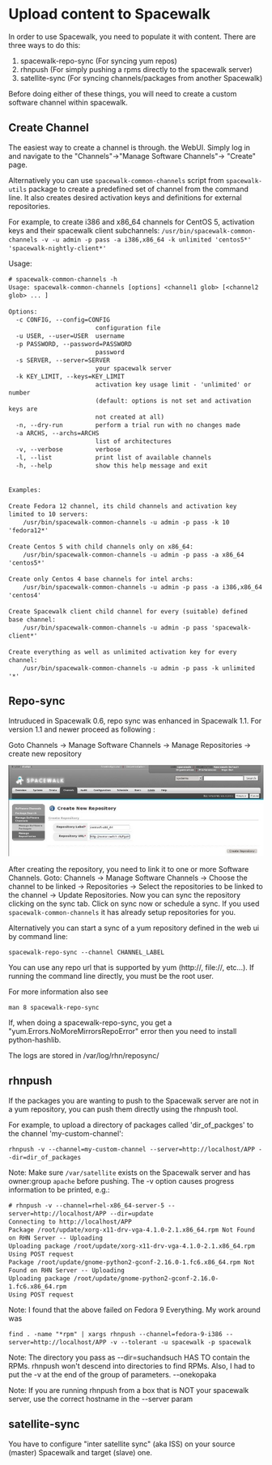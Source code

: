 # Upload content to Spacewalk



In order to use Spacewalk, you need to populate it with content.  There are three ways to do this:
 1. spacewalk-repo-sync (For syncing yum repos)
 2. rhnpush (For simply pushing a rpms directly to the spacewalk server)
 3. satellite-sync (For syncing channels/packages from another Spacewalk)

Before doing either of these things, you will need to create a custom software channel within spacewalk.
## Create Channel



The easiest way to create a channel is through. the WebUI.  Simply log in and navigate to the "Channels"->"Manage Software Channels"-> "Create"  page.  


Alternatively you can use `spacewalk-common-channels` script from `spacewalk-utils` package to create a predefined set of channel from the command line. It also creates desired activation keys and definitions for external repositories. 

For example, to create i386 and x86_64 channels for CentOS 5, activation keys and their spacewalk client subchannels:
 `/usr/bin/spacewalk-common-channels -v -u admin -p pass -a i386,x86_64 -k unlimited 'centos5*' 'spacewalk-nightly-client*'`

Usage:

    # spacewalk-common-channels -h
    Usage: spacewalk-common-channels [options] <channel1 glob> [<channel2 glob> ... ]
    
    Options:
      -c CONFIG, --config=CONFIG
                            configuration file
      -u USER, --user=USER  username
      -p PASSWORD, --password=PASSWORD
                            password
      -s SERVER, --server=SERVER
                            your spacewalk server
      -k KEY_LIMIT, --keys=KEY_LIMIT
                            activation key usage limit - 'unlimited' or number
                            (default: options is not set and activation keys are
                            not created at all)
      -n, --dry-run         perform a trial run with no changes made
      -a ARCHS, --archs=ARCHS
                            list of architectures
      -v, --verbose         verbose
      -l, --list            print list of available channels
      -h, --help            show this help message and exit
    
    
    Examples:
    
    Create Fedora 12 channel, its child channels and activation key limited to 10 servers:
        /usr/bin/spacewalk-common-channels -u admin -p pass -k 10 'fedora12*'
    
    Create Centos 5 with child channels only on x86_64:
        /usr/bin/spacewalk-common-channels -u admin -p pass -a x86_64 'centos5*'
    
    Create only Centos 4 base channels for intel archs:
        /usr/bin/spacewalk-common-channels -u admin -p pass -a i386,x86_64 'centos4'
    
    Create Spacewalk client child channel for every (suitable) defined base channel:
        /usr/bin/spacewalk-common-channels -u admin -p pass 'spacewalk-client*'
    
    Create everything as well as unlimited activation key for every channel:
        /usr/bin/spacewalk-common-channels -u admin -p pass -k unlimited '*'
## Repo-sync



Intruduced in Spacewalk 0.6, repo sync was enhanced in Spacewalk 1.1. For version 1.1 and newer proceed as following :

Goto Channels -> Manage Software Channels -> Manage Repositories -> create new repository

![Alt](images/spacewalk_reposync_v1_2_scaled.jpeg?raw=True)

After creating the repository, you need to link it to one or more Software Channels. Goto: Channels -> Manage Software Channels -> Choose the channel to be linked -> Repositories -> Select the repositories to be linked to the channel -> Update Repositories. Now you can sync the repository clicking on the sync tab. Click on sync now or schedule a sync. If you used `spacewalk-common-channels` it has already setup repositories for you.

Alternatively you can start a sync of a yum repository defined in the web ui by command line:


    spacewalk-repo-sync --channel CHANNEL_LABEL 

You can use any repo url that is supported by yum (http://, file://, etc...).  If running the command line directly, you must be the root user.

For more information also see

    man 8 spacewalk-repo-sync

If, when doing a spacewalk-repo-sync, you get a "yum.Errors.NoMoreMirrorsRepoError" error then you need to install python-hashlib.

The logs are stored in /var/log/rhn/reposync/
## rhnpush



If the packages you are wanting to push to the Spacewalk server are not in a yum repository, you can push them directly using the rhnpush tool.


For example, to upload a directory of packages called 'dir_of_packges' to the channel 'my-custom-channel':

    rhnpush -v --channel=my-custom-channel --server=http://localhost/APP --dir=dir_of_packages

Note: Make sure `/var/satellite` exists on the Spacewalk server and has owner:group `apache` before pushing. The -v option causes progress information to be printed, e.g.:


    # rhnpush -v --channel=rhel-x86_64-server-5 --server=http://localhost/APP --dir=update
    Connecting to http://localhost/APP
    Package /root/update/xorg-x11-drv-vga-4.1.0-2.1.x86_64.rpm Not Found on RHN Server -- Uploading
    Uploading package /root/update/xorg-x11-drv-vga-4.1.0-2.1.x86_64.rpm
    Using POST request
    Package /root/update/gnome-python2-gconf-2.16.0-1.fc6.x86_64.rpm Not Found on RHN Server -- Uploading
    Uploading package /root/update/gnome-python2-gconf-2.16.0-1.fc6.x86_64.rpm
    Using POST request

Note: I found that the above failed on Fedora 9 Everything.  My work around was

    find . -name "*rpm" | xargs rhnpush --channel=fedora-9-i386 --server=http://localhost/APP -v --tolerant -u spacewalk -p spacewalk

Note: The directory you pass as --dir=suchandsuch HAS TO contain the RPMs. rhnpush won't descend into directories to find RPMs.
      Also, I had to put the -v at the end of the group of parameters.
        --onekopaka

Note: If you are running rhnpush from a box that is NOT your spacewalk server, use the correct hostname in the --server param
## satellite-sync



You have to configure "inter satellite sync" (aka ISS) on your source (master) Spacewalk and target (slave) one.